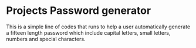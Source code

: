 # Projects Password generator
This is a simple line of codes that runs to help a user automatically generate a fifteen length password which include capital letters, small letters, numbers and special characters.
